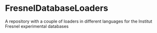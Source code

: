 # FresnelDatabaseLoaders
A repository with a couple of loaders in different languages for the Institut Fresnel experimental databases
